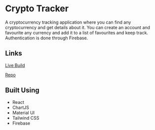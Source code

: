 # Crypto Tracker
A cryptocurrency tracking application where you can find any cryptocurrency and get details about it. You can create an account and favourite any currency and add it to a list of favourites and keep track. Authentication is done through Firebase.

## Links
[Live Build](https://crypto-currency-trackah.netlify.app/)

[Repo](https://github.com/Ishan-Nobu/crypto-tracker)

## Built Using
- React
- ChartJS
- Material UI
- Tailwind CSS
- Firebase
